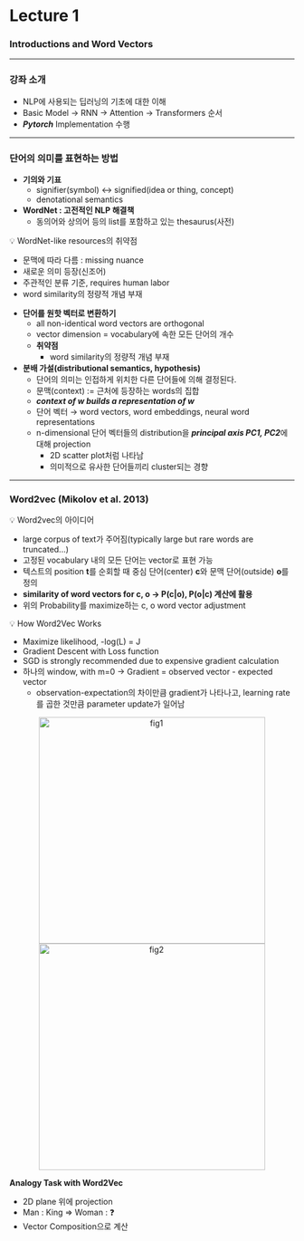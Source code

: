 # Lecture 1

### Introductions and Word Vectors

---

### 강좌 소개

- NLP에 사용되는 딥러닝의 기초에 대한 이해
- Basic Model → RNN → Attention → Transformers 순서
- ***Pytorch*** Implementation 수행

---

### 단어의 의미를 표현하는 방법

- **기의와 기표**
    - signifier(symbol) ↔ signified(idea or thing, concept)
    - denotational semantics
- **WordNet : 고전적인 NLP 해결책**
    - 동의어와 상의어 등의 list를 포함하고 있는 thesaurus(사전)
    
<aside>
💡 WordNet-like resources의 취약점

- 문맥에 따라 다름 : missing nuance
- 새로운 의미 등장(신조어)
- 주관적인 분류 기준, requires human labor
- word similarity의 정량적 개념 부재
</aside>
    
- **단어를 원핫 벡터로 변환하기**
    - all non-identical word vectors are orthogonal
    - vector dimension = vocabulary에 속한 모든 단어의 개수
    - **취약점**
        - word similarity의 정량적 개념 부재
- **분배 가설(distributional semantics, hypothesis)**
    - 단어의 의미는 인접하게 위치한 다른 단어들에 의해 결정된다.
    - 문맥(context) := 근처에 등장하는 words의 집합
    - ***context of w builds a representation of w***
    - 단어 벡터 → word vectors, word embeddings, neural word representations
    - n-dimensional  단어 벡터들의 distribution을 ***principal axis PC1, PC2***에 대해 projection
        - 2D scatter plot처럼 나타남
        - 의미적으로 유사한 단어들끼리 cluster되는 경향

---

### Word2vec (Mikolov et al. 2013)

<aside>
💡 Word2vec의 아이디어

- large corpus of text가 주어짐(typically large but rare words are truncated...)
- 고정된 vocabulary 내의 모든 단어는 vector로 표현 가능
- 텍스트의 position **t**를 순회할 때 중심 단어(center) **c**와 문맥 단어(outside) **o**를 정의
- **similarity of word vectors for c, o → P(c|o), P(o|c) 계산에 활용**
- 위의 Probability를 maximize하는 c, o word vector adjustment
</aside>

<aside>
💡 How Word2Vec Works

- Maximize likelihood, -log(L) = J
- Gradient Descent with Loss function
- SGD is strongly recommended due to expensive gradient calculation
- 하나의 window, with m=0 → Gradient = observed vector - expected vector
    - observation-expectation의 차이만큼 gradient가 나타나고, learning rate를 곱한 것만큼 parameter update가 일어남
</aside>
<p align="center">
    <img src="https://user-images.githubusercontent.com/75057952/150629972-abe7bf0c-8e9f-4e40-b5c2-167c7c77badb.png" alt="fig1" width="400"/> <br/>
    <img src="https://user-images.githubusercontent.com/75057952/150629971-ae53502e-a778-4436-8fa8-16411d03beb6.png" alt="fig2" width="400"/>
</p>

**Analogy Task with Word2Vec**

- 2D plane 위에 projection
- Man : King ⇒ Woman : ❓
- Vector Composition으로 계산

